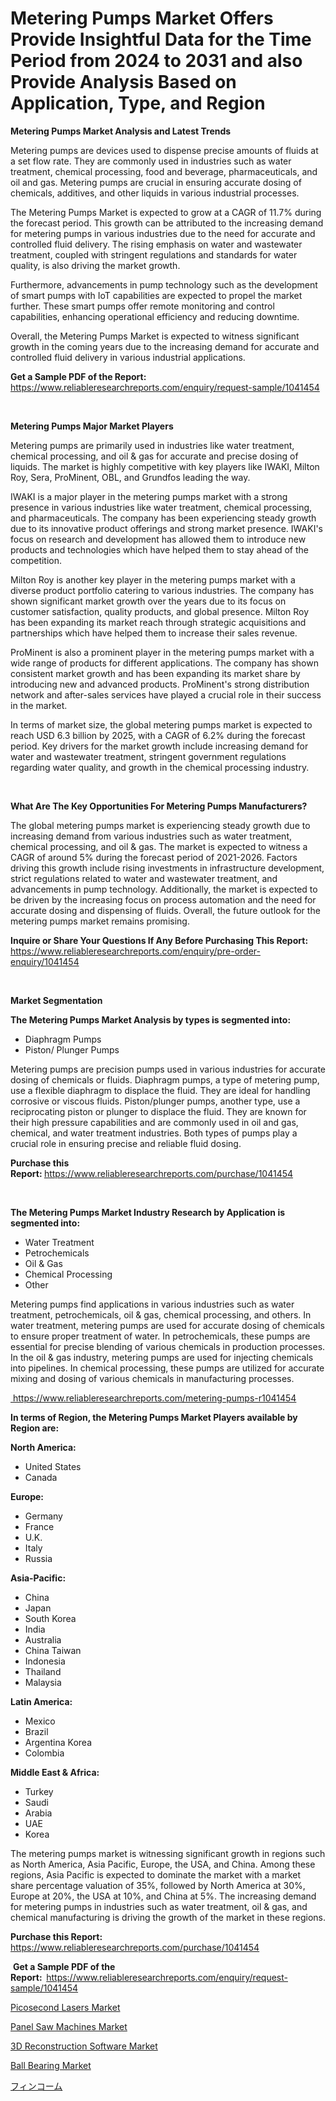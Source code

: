 <p><h1>Metering Pumps Market Offers Provide Insightful Data for the Time Period from 2024 to 2031 and also Provide Analysis Based on Application, Type, and Region</h1></p><p><strong>Metering Pumps Market Analysis and Latest Trends</strong></p>
<p><p>Metering pumps are devices used to dispense precise amounts of fluids at a set flow rate. They are commonly used in industries such as water treatment, chemical processing, food and beverage, pharmaceuticals, and oil and gas. Metering pumps are crucial in ensuring accurate dosing of chemicals, additives, and other liquids in various industrial processes.</p><p>The Metering Pumps Market is expected to grow at a CAGR of 11.7% during the forecast period. This growth can be attributed to the increasing demand for metering pumps in various industries due to the need for accurate and controlled fluid delivery. The rising emphasis on water and wastewater treatment, coupled with stringent regulations and standards for water quality, is also driving the market growth.</p><p>Furthermore, advancements in pump technology such as the development of smart pumps with IoT capabilities are expected to propel the market further. These smart pumps offer remote monitoring and control capabilities, enhancing operational efficiency and reducing downtime.</p><p>Overall, the Metering Pumps Market is expected to witness significant growth in the coming years due to the increasing demand for accurate and controlled fluid delivery in various industrial applications.</p></p>
<p><strong>Get a Sample PDF of the Report:&nbsp;</strong> <a href="https://www.reliableresearchreports.com/enquiry/request-sample/1041454">https://www.reliableresearchreports.com/enquiry/request-sample/1041454</a></p>
<p>&nbsp;</p>
<p><strong>Metering Pumps Major Market Players</strong></p>
<p><p>Metering pumps are primarily used in industries like water treatment, chemical processing, and oil & gas for accurate and precise dosing of liquids. The market is highly competitive with key players like IWAKI, Milton Roy, Sera, ProMinent, OBL, and Grundfos leading the way.</p><p>IWAKI is a major player in the metering pumps market with a strong presence in various industries like water treatment, chemical processing, and pharmaceuticals. The company has been experiencing steady growth due to its innovative product offerings and strong market presence. IWAKI's focus on research and development has allowed them to introduce new products and technologies which have helped them to stay ahead of the competition.</p><p>Milton Roy is another key player in the metering pumps market with a diverse product portfolio catering to various industries. The company has shown significant market growth over the years due to its focus on customer satisfaction, quality products, and global presence. Milton Roy has been expanding its market reach through strategic acquisitions and partnerships which have helped them to increase their sales revenue.</p><p>ProMinent is also a prominent player in the metering pumps market with a wide range of products for different applications. The company has shown consistent market growth and has been expanding its market share by introducing new and advanced products. ProMinent's strong distribution network and after-sales services have played a crucial role in their success in the market.</p><p>In terms of market size, the global metering pumps market is expected to reach USD 6.3 billion by 2025, with a CAGR of 6.2% during the forecast period. Key drivers for the market growth include increasing demand for water and wastewater treatment, stringent government regulations regarding water quality, and growth in the chemical processing industry.</p></p>
<p>&nbsp;</p>
<p><strong>What Are The Key Opportunities For Metering Pumps Manufacturers?</strong></p>
<p><p>The global metering pumps market is experiencing steady growth due to increasing demand from various industries such as water treatment, chemical processing, and oil & gas. The market is expected to witness a CAGR of around 5% during the forecast period of 2021-2026. Factors driving this growth include rising investments in infrastructure development, strict regulations related to water and wastewater treatment, and advancements in pump technology. Additionally, the market is expected to be driven by the increasing focus on process automation and the need for accurate dosing and dispensing of fluids. Overall, the future outlook for the metering pumps market remains promising.</p></p>
<p><strong>Inquire or Share Your Questions If Any Before Purchasing This Report:</strong> <a href="https://www.reliableresearchreports.com/enquiry/pre-order-enquiry/1041454">https://www.reliableresearchreports.com/enquiry/pre-order-enquiry/1041454</a></p>
<p>&nbsp;</p>
<p><strong>Market Segmentation</strong></p>
<p><strong>The Metering Pumps Market Analysis by types is segmented into:</strong></p>
<p><ul><li>Diaphragm Pumps</li><li>Piston/ Plunger Pumps</li></ul></p>
<p><p>Metering pumps are precision pumps used in various industries for accurate dosing of chemicals or fluids. Diaphragm pumps, a type of metering pump, use a flexible diaphragm to displace the fluid. They are ideal for handling corrosive or viscous fluids. Piston/plunger pumps, another type, use a reciprocating piston or plunger to displace the fluid. They are known for their high pressure capabilities and are commonly used in oil and gas, chemical, and water treatment industries. Both types of pumps play a crucial role in ensuring precise and reliable fluid dosing.</p></p>
<p><strong>Purchase this Report:&nbsp;</strong><a href="https://www.reliableresearchreports.com/purchase/1041454">https://www.reliableresearchreports.com/purchase/1041454</a></p>
<p>&nbsp;</p>
<p><strong>The Metering Pumps Market Industry Research by Application is segmented into:</strong></p>
<p><ul><li>Water Treatment</li><li>Petrochemicals</li><li>Oil & Gas</li><li>Chemical Processing</li><li>Other</li></ul></p>
<p><p>Metering pumps find applications in various industries such as water treatment, petrochemicals, oil & gas, chemical processing, and others. In water treatment, metering pumps are used for accurate dosing of chemicals to ensure proper treatment of water. In petrochemicals, these pumps are essential for precise blending of various chemicals in production processes. In the oil & gas industry, metering pumps are used for injecting chemicals into pipelines. In chemical processing, these pumps are utilized for accurate mixing and dosing of various chemicals in manufacturing processes.</p></p>
<p><a href="https://www.reliableresearchreports.com/metering-pumps-r1041454">&nbsp;https://www.reliableresearchreports.com/metering-pumps-r1041454</a></p>
<p><strong>In terms of Region, the Metering Pumps Market Players available by Region are:</strong></p>
<p>
    <p> <strong> North America: </strong>
        <ul>
            <li>United States</li>
            <li>Canada</li>
        </ul>
        </p> 
    <p> <strong> Europe: </strong>
        <ul>
            <li>Germany</li>
            <li>France</li>
            <li>U.K.</li>
            <li>Italy</li>
            <li>Russia</li>
        </ul>
        </p> 
    <p> <strong> Asia-Pacific: </strong>
        <ul>
            <li>China</li>
            <li>Japan</li>
            <li>South Korea</li>
            <li>India</li>
            <li>Australia</li>
            <li>China Taiwan</li>
            <li>Indonesia</li>
            <li>Thailand</li>
            <li>Malaysia</li>
        </ul>
        </p> 
    <p> <strong> Latin America: </strong>
        <ul>
            <li>Mexico</li>
            <li>Brazil</li>
            <li>Argentina Korea</li>
            <li>Colombia</li>
        </ul>
        </p> 
    <p> <strong> Middle East & Africa: </strong>
        <ul>
            <li>Turkey</li>
            <li>Saudi</li>
            <li>Arabia</li>
            <li>UAE</li>
            <li>Korea</li>
        </ul>
    </p>
    </p>
<p><p>The metering pumps market is witnessing significant growth in regions such as North America, Asia Pacific, Europe, the USA, and China. Among these regions, Asia Pacific is expected to dominate the market with a market share percentage valuation of 35%, followed by North America at 30%, Europe at 20%, the USA at 10%, and China at 5%. The increasing demand for metering pumps in industries such as water treatment, oil & gas, and chemical manufacturing is driving the growth of the market in these regions.</p></p>
<p><strong>Purchase this Report: </strong><a href="https://www.reliableresearchreports.com/purchase/1041454">https://www.reliableresearchreports.com/purchase/1041454</a></p>
<p>&nbsp;<strong>Get a Sample PDF of the Report:&nbsp;&nbsp;</strong><a href="https://www.reliableresearchreports.com/enquiry/request-sample/1041454">https://www.reliableresearchreports.com/enquiry/request-sample/1041454</a></p>
<p><strong></strong></p>
<p><p><a href="https://view.publitas.com/reportprime-1/picosecond-lasers-market-competitive-analysis-market-trends-and-forecast-to-2031/">Picosecond Lasers Market</a></p><p><a href="https://github.com/bmorecock/Market-Research-Report-List-3/blob/main/panel-saw-machines-market.md">Panel Saw Machines Market</a></p><p><a href="https://cautious-neon-760.notion.site/3D-Reconstruction-Software-Market-Insights-into-Market-CAGR-Market-Trends-and-Growth-Strategies-8dac21f32a5e40f091924d795c4f4ef9">3D Reconstruction Software Market</a></p><p><a href="https://view.publitas.com/reportprime-1/ball-bearing-market-competitive-analysis-market-trends-and-forecast-to-2031/">Ball Bearing Market</a></p><p><a href="https://medium.com/@deontestanton2023/fin-combs%E3%81%AE%E5%B8%82%E5%A0%B4%E3%82%B7%E3%82%A7%E3%82%A2%E3%81%AE%E5%A4%89%E5%8C%96%E3%81%A8%E5%B8%82%E5%A0%B4%E6%88%90%E9%95%B7%E3%83%88%E3%83%AC%E3%83%B3%E3%83%892024%E5%B9%B4-2031%E5%B9%B4-f83578afded0">フィンコーム</a></p></p>